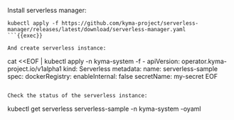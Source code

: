 Install serverless manager:
```
kubectl apply -f https://github.com/kyma-project/serverless-manager/releases/latest/download/serverless-manager.yaml
```{{exec}}

And create serverless instance:
```
cat <<EOF | kubectl apply -n kyma-system -f -
apiVersion: operator.kyma-project.io/v1alpha1
kind: Serverless
metadata:
  name: serverless-sample
spec:
  dockerRegistry:
    enableInternal: false
    secretName: my-secret
EOF
```{{exec}}

Check the status of the serverless instance:
```
kubectl get serverless serverless-sample -n kyma-system -oyaml
```{{exec}}
